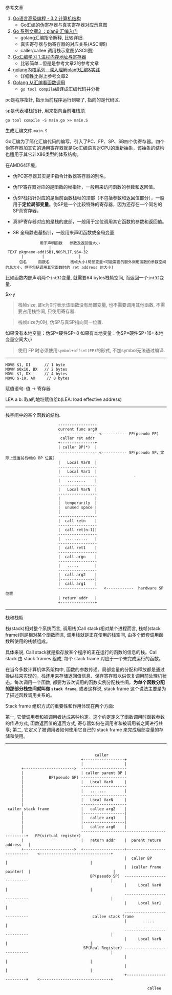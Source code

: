 参考文章

1. [Go语言高级编程 - 3.2 计算机结构](https://www.jishuchi.com/read/GO/681?wd=http)
      - Go汇编的伪寄存器与真实寄存器对应示意图
2. [Go 系列文章3 ：plan9 汇编入门](http://xargin.com/plan9-assembly/)
      - golang汇编指令解释, 比较详细.
      - 真实寄存器与伪寄存器的对应关系(ASCII图)
      - caller/callee 调用栈示意图(ASCII图)
3. [Go汇编学习 1.进程内存地址与寄存器](https://mzh.io/进程内存地址空间/)
      - 比较简单...但是是参考文章2的参考文章
4. [golang内核系列--深入理解plan9汇编&实践](https://zhuanlan.zhihu.com/p/56750445)
      - 详细性比得上参考文章2
5. [Golang 从汇编看函数调用](https://laily.net/article/Golang%20从汇编看函数调用)
      - `go tool compile`编译成汇编代码并分析

pc是程序指针, 指示当前程序运行到哪了, 指向的是代码区.

sp是代表堆栈指针, 用来指向当前堆栈顶.

```
go tool compile -S main.go >> main.S
```

生成汇编文件 `main.S`

Go汇编为了简化汇编代码的编写，引入了PC、FP、SP、SB四个伪寄存器。四个伪寄存器加其它的通用寄存器就是Go汇编语言对CPU的重新抽象，该抽象的结构也适用于其它非X86类型的体系结构。

在AMD64环境，

- 伪PC寄存器其实是IP指令计数器寄存器的别名。

- 伪FP寄存器对应的是函数的帧指针，一般用来访问函数的参数和返回值。

- 伪SP栈指针对应的是当前函数栈帧的顶部（不包括参数和返回值部分），一般用于**定位局部变量**。伪SP是一个比较特殊的寄存器，因为还存在一个同名的SP真寄存器。

- 真SP寄存器对应的是栈的底部，一般用于定位调用其它函数的参数和返回值。

- SB 全局静态基指针，一般用来声明函数或全局变量


```
               用于声明函数   参数及返回值大小
                   |              | 
 TEXT pkgname·add(SB),NOSPLIT,$64-32
       |        |               |
      包名     函数名         栈帧大小(局部变量+可能需要的额外调用函数的参数空间的总大小，但不包括调用其它函数时的 ret address 的大小)
```

比如函数内部声明两个`int32`变量, 就需要64 bytes栈帧空间, 而返回一个`int32`变量.

$x-y

> 栈帧size, 即x为0时表示该函数没有局部变量, 也不需要调用其他函数, 不需要占用栈空间, 只使用寄存器.

> 栈帧size为0时, 伪SP与真SP指向同一位置.

如果没有本地变量：伪SP=硬件SP+8
如果有本地变量：伪SP=硬件SP+16+本地变量空间大小

> 使用 FP 时必须使用`symbol+offset(FP)`的形式, 不加symbol无法通过编译.

------

```
MOVB $1, DI      // 1 byte
MOVW $0x10, BX   // 2 bytes
MOVL $1, DX      // 4 bytes
MOVQ $-10, AX     // 8 bytes
```

赋值语句: 值 -> 寄存器

LEA a b: 取a的地址赋值给b(LEA: load effective address)

------

栈空间中的某个函数的结构.

```
                       -----------------                                           
                       current func arg0                                           
                       ----------------- <----------- FP(pseudo FP)                
                        caller ret addr                                            
                       +---------------+                                           
                       | caller BP(*)  |                                           
                       ----------------- <----------- SP(pseudo SP，实际上是当前栈帧的 BP 位置)
                       |   Local Var0  |                                           
                       -----------------                                           
                       |   Local Var1  |                                           
                       -----------------                -                          
                       |   ........    |                                           
                       -----------------                                           
                       |   Local VarN  |                                           
                       -----------------                                           
                       |               |                                           
                       |  temporarily  |                                           
                       |  unused space |                                           
                       |               |                                           
                       -----------------                                           
                       |  call retn    |                                           
                       -----------------                                           
                       |  call ret(n-1)|                                           
                       -----------------                                           
                       |  ..........   |                                           
                       -----------------                                           
                       |  call ret1    |                                           
                       -----------------                                           
                       |  call argn    |                                           
                       -----------------                                           
                       |   .....       |                                           
                       -----------------                                           
                       |  call arg2    |                                           
                       |---------------|                                           
                       |  call arg1    |                                           
                       -----------------   <------------  hardware SP 位置           
                       | return addr   |                                           
                       +---------------+                                           
```

------

栈和栈帧

栈(stack)相对整个系统而言, 调用栈(Call stack)相对某个进程而言, 栈帧(stack frame)则是相对某个函数而言, 调用栈就是正在使用的栈空间, 由多个嵌套调用函数所使用的栈帧组成。

具体来说, Call stack就是指存放某个程序的正在运行的函数的信息的栈。Call stack 由 stack frames 组成, 每个 stack frame 对应于一个未完成运行的函数。

在当今多数计算机体系架构中, 函数的参数传递、局部变量的分配和释放都是通过操纵栈来实现的。栈还用来存储返回值信息、保存寄存器以供恢复调用前处理机状态。每次调用一个函数, 都要为该次调用的函数实例分配栈空间。**为单个函数分配的那部分栈空间就叫做 `stack frame`**, 或者这样说, stack frame 这个说法主要是为了描述函数调用关系的。

Stack frame 组织方式的重要性和作用体现在两个方面:

第一, 它使调用者和被调用者达成某种约定。这个约定定义了函数调用时函数参数的传递方式, 函数返回值的返回方式, 寄存器如何在调用者和被调用者之间进行共享;
第二, 它定义了被调用者如何使用它自己的 stack frame 来完成局部变量的存储和使用。

------

```
                                                                                                                              
                                       caller                                                                                 
                                 +------------------+                                                                         
                                 |                  |                                                                         
       +---------------------->  --------------------                                                                         
       |                         | caller parent BP |                                                                         
       |           BP(pseudo SP) --------------------                                                                         
       |                         |   Local Var0     |                                                                         
       |                         --------------------                                                                         
       |                         |   .......        |                                                                         
       |                         --------------------                                                                         
       |                         |   Local VarN     |                                                                         
       |                         --------------------                                                                         
 caller stack frame              |   callee arg2    |                                                                         
       |                         |------------------|                                                                         
       |                         |   callee arg1    |                                                                         
       |                         |------------------|                                                                         
       |                         |   callee arg0    |                                                                         
       |                         ----------------------------------------------+   FP(virtual register)                       
       |                         |   return addr    |  parent return address   |                                              
       +---------------------->  +------------------+---------------------------    <-------------------------------+         
                                                    |  caller BP               |                                    |         
                                                    |  (caller frame pointer)  |                                    |         
                                     BP(pseudo SP)  ----------------------------                                    |         
                                                    |     Local Var0           |                                    |         
                                                    ----------------------------                                    |         
                                                    |     Local Var1           |                                              
                                                    ----------------------------                            callee stack frame
                                                    |       .....              |                                              
                                                    ----------------------------                                    |         
                                                    |     Local VarN           |                                    |         
                                  SP(Real Register) ----------------------------                                    |         
                                                    |                          |                                    |         
                                                    |                          |                                    |         
                                                    +--------------------------+    <-------------------------------+         
                                                                                                                              
                                                              callee

```